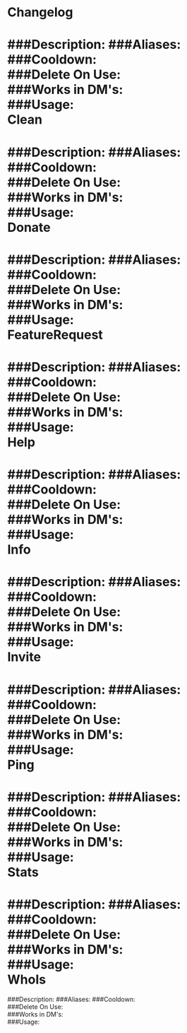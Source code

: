 Changelog
===
###Description:
###Aliases:
###Cooldown:  
###Delete On Use:  
###Works in DM's:  
###Usage:  
Clean
===
###Description:
###Aliases:
###Cooldown:  
###Delete On Use:  
###Works in DM's:  
###Usage:  
Donate
===
###Description:
###Aliases:
###Cooldown:  
###Delete On Use:  
###Works in DM's:  
###Usage:  
FeatureRequest
===
###Description:
###Aliases:
###Cooldown:  
###Delete On Use:  
###Works in DM's:  
###Usage:  
Help
===
###Description:
###Aliases:
###Cooldown:  
###Delete On Use:  
###Works in DM's:  
###Usage:  
Info
===
###Description:
###Aliases:
###Cooldown:  
###Delete On Use:  
###Works in DM's:  
###Usage:  
Invite
===
###Description:
###Aliases:
###Cooldown:  
###Delete On Use:  
###Works in DM's:  
###Usage:  
Ping
===
###Description:
###Aliases:
###Cooldown:  
###Delete On Use:  
###Works in DM's:  
###Usage:  
Stats
===
###Description:
###Aliases:
###Cooldown:  
###Delete On Use:  
###Works in DM's:  
###Usage:  
WhoIs
===
###Description:
###Aliases:
###Cooldown:  
###Delete On Use:  
###Works in DM's:  
###Usage:  